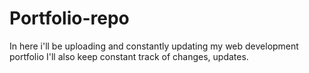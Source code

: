 # Portfolio-repo

In here i'll be uploading and constantly updating my web development portfolio
I'll also keep constant track of changes, updates. 
